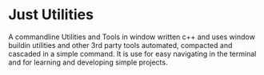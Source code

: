  # Just Utilities
 
 A commandline Utilities and Tools in window written c++ and uses window buildin utilities and other 3rd party tools 
 automated, compacted and cascaded in a simple command. It is use for easy navigating in the terminal and for learning 
 and developing simple projects.
